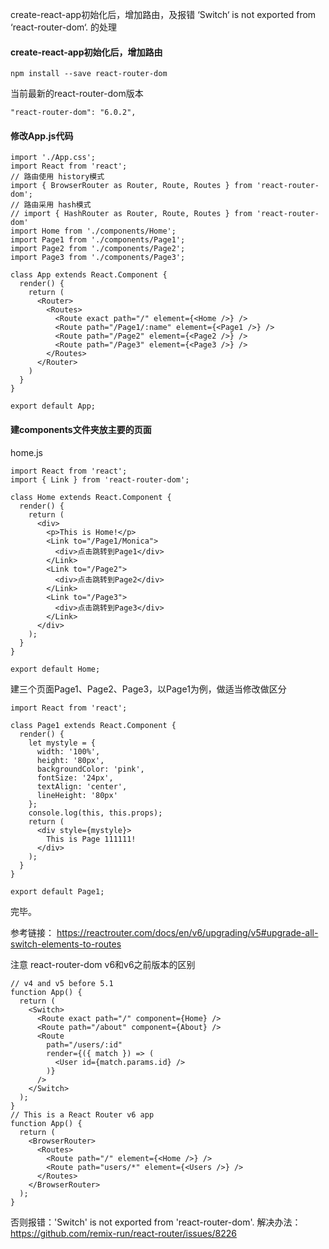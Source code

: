create-react-app初始化后，增加路由，及报错 ‘Switch‘ is not exported from ‘react-router-dom‘. 的处理
#### create-react-app初始化后，增加路由
```
npm install --save react-router-dom 
```
当前最新的react-router-dom版本
```
"react-router-dom": "6.0.2",
```
#### 修改App.js代码
```
import './App.css';
import React from 'react';
// 路由使用 history模式
import { BrowserRouter as Router, Route, Routes } from 'react-router-dom';
// 路由采用 hash模式
// import { HashRouter as Router, Route, Routes } from 'react-router-dom'
import Home from './components/Home';
import Page1 from './components/Page1';
import Page2 from './components/Page2';
import Page3 from './components/Page3';

class App extends React.Component {
  render() {
    return (
      <Router>
        <Routes>
          <Route exact path="/" element={<Home />} />
          <Route path="/Page1/:name" element={<Page1 />} />
          <Route path="/Page2" element={<Page2 />} />
          <Route path="/Page3" element={<Page3 />} />
        </Routes>
      </Router>
    )
  }
}

export default App;
```
#### 建components文件夹放主要的页面
home.js
```
import React from 'react';
import { Link } from 'react-router-dom';

class Home extends React.Component {
  render() {
    return (
      <div>
        <p>This is Home!</p>
        <Link to="/Page1/Monica">
          <div>点击跳转到Page1</div>
        </Link>
        <Link to="/Page2">
          <div>点击跳转到Page2</div>
        </Link>
        <Link to="/Page3">
          <div>点击跳转到Page3</div>
        </Link>
      </div>
    );
  }
}

export default Home;
```
建三个页面Page1、Page2、Page3，以Page1为例，做适当修改做区分
```
import React from 'react';

class Page1 extends React.Component {
  render() {
    let mystyle = {
      width: '100%',
      height: '80px',
      backgroundColor: 'pink',
      fontSize: '24px',
      textAlign: 'center',
      lineHeight: '80px'
    };
    console.log(this, this.props);
    return (
      <div style={mystyle}>
        This is Page 111111!
      </div>
    );
  }
}

export default Page1;
```
完毕。

参考链接：
https://reactrouter.com/docs/en/v6/upgrading/v5#upgrade-all-switch-elements-to-routes

注意 react-router-dom v6和v6之前版本的区别
```
// v4 and v5 before 5.1
function App() {
  return (
    <Switch>
      <Route exact path="/" component={Home} />
      <Route path="/about" component={About} />
      <Route
        path="/users/:id"
        render={({ match }) => (
          <User id={match.params.id} />
        )}
      />
    </Switch>
  );
}
// This is a React Router v6 app
function App() {
  return (
    <BrowserRouter>
      <Routes>
        <Route path="/" element={<Home />} />
        <Route path="users/*" element={<Users />} />
      </Routes>
    </BrowserRouter>
  );
}
```
否则报错：'Switch' is not exported from 'react-router-dom'. 
解决办法：https://github.com/remix-run/react-router/issues/8226
